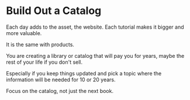 # Build Out a Catalog

Each day adds to the asset, the website. Each tutorial makes it bigger and more valuable.

It is the same with products.

You are creating a library or catalog that will pay you for years, maybe the rest of your life if you don't sell.

Especially if you keep things updated and pick a topic where the information will be needed for 10 or 20 years.

Focus on the catalog, not just the next book.
